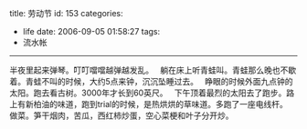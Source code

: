 title: 劳动节
id: 153
categories:
  - life
date: 2006-09-05 01:58:27
tags:
  - 流水帐
---

半夜里起来弹琴。叮叮噹噹越弹越发乱。
 
躺在床上听青蛙叫。青蛙那么晚也不歇着。青蛙不叫的时候，大约5点来钟，沉沉坠睡过去。
 
睁眼的时候外面九点钟的太阳。跑去看古树。3000年才长到60英尺。
 
下午顶着最烈的太阳去了跑步。路上有新柏油的味道，跑到trial的时候，是热烘烘的草味道。多跑了一座电线杆。
 
做菜。笋干烟肉，苦瓜，西红柿炒蛋，空心菜梗和叶子分开炒。